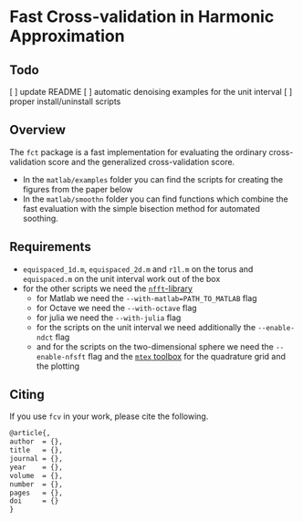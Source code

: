 # Fast Cross-validation in Harmonic Approximation

## Todo

[ ] update README
[ ] automatic denoising examples for the unit interval
[ ] proper install/uninstall scripts


## Overview

The `fct` package is a fast implementation for evaluating the ordinary cross-validation score and the generalized cross-validation score.
 * In the `matlab/examples` folder you can find the scripts for creating the figures from the paper below
 * In the `matlab/smoothn` folder you can find functions which combine the fast evaluation with the simple bisection method for automated soothing.


## Requirements

 * `equispaced_1d.m`, `equispaced_2d.m` and `r1l.m` on the torus and `equispaced.m` on the unit interval work out of the box
 * for the other scripts we need the [`nfft`-library](https://www-user.tu-chemnitz.de/~potts/nfft)
   * for Matlab we need the `--with-matlab=PATH_TO_MATLAB` flag
   * for Octave we need the `--with-octave` flag
   * for julia we need the `--with-julia` flag
   * for the scripts on the unit interval we need additionally the `--enable-ndct` flag
   * and for the scripts on the two-dimensional sphere we need the `--enable-nfsft` flag and the [`mtex` toolbox](https://github.com/mtex-toolbox) for the quadrature grid and the plotting


## Citing

If you use `fcv` in your work, please cite the following.

```tex
@article{,
author  = {},
title   = {},
journal = {},
year    = {},
volume  = {},
number  = {},
pages   = {},
doi     = {}
}
```
